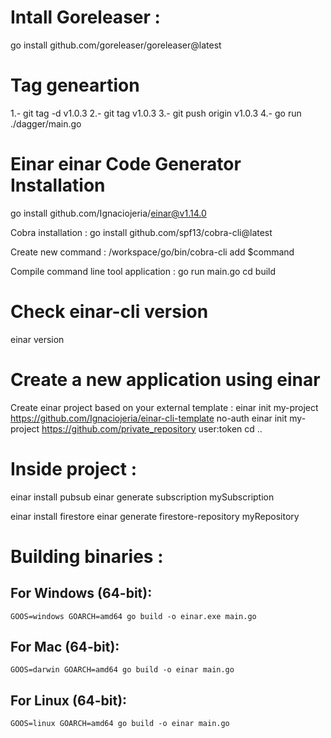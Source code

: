 # Intall Goreleaser :
go install github.com/goreleaser/goreleaser@latest


# Tag geneartion
 1.- git tag -d v1.0.3
 2.- git tag v1.0.3
 3.- git push origin v1.0.3
 4.- go run ./dagger/main.go

# Einar einar Code Generator Installation
go install github.com/Ignaciojeria/einar@v1.14.0

Cobra installation :
go install github.com/spf13/cobra-cli@latest

Create new command :
/workspace/go/bin/cobra-cli add $command

Compile command line tool application : 
go run main.go
cd build

# Check einar-cli version
einar version

# Create a new application using einar
Create einar project based on your external template : 
einar init my-project https://github.com/Ignaciojeria/einar-cli-template no-auth
einar init my-project https://github.com/private_repository user:token
cd ..

# Inside project :
einar install pubsub
einar generate subscription mySubscription

einar install firestore
einar generate firestore-repository myRepository

# Building binaries : 

## For Windows (64-bit):
    GOOS=windows GOARCH=amd64 go build -o einar.exe main.go

## For Mac (64-bit):
    GOOS=darwin GOARCH=amd64 go build -o einar main.go

## For Linux (64-bit):
    GOOS=linux GOARCH=amd64 go build -o einar main.go
